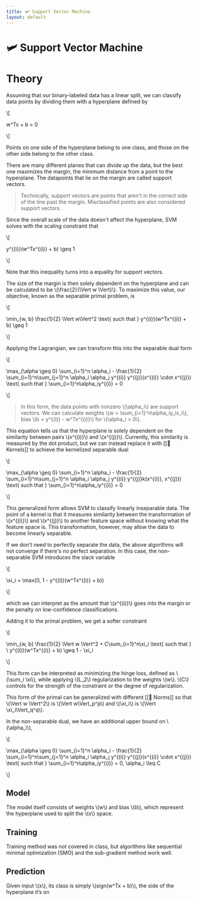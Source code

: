 ```yaml
---
title: 🛩️ Support Vector Machine
layout: default
---
```


# 🛩️ Support Vector Machine

# Theory
Assuming that our binary-labeled data has a linear split, we can classify data points by dividing them with a hyperplane defined by 

\\[

w^Tx + b = 0

\\]

Points on one side of the hyperplane belong to one class, and those on the other side belong to the other class.

There are many different planes that can divide up the data, but the best one maximizes the margin, the minimum distance from a point to the hyperplane. The datapoints that lie on the margin are called support vectors.

>Technically, support vectors are points that aren't in the correct side of the line past the margin. Misclassified points are also considered support vectors.

Since the overall scale of the data doesn't affect the hyperplane, SVM solves with the scaling constraint that 

\\[

y^{(i)}(w^Tx^{(i)} + b) \geq 1

\\]

Note that this inequality turns into a equality for support vectors.

The size of the margin is then solely dependent on the hyperplane and can be calculated to be \\(\frac{2}{\Vert w \Vert}\\). To maximize this value, our objective, known as the separable primal problem, is 

\\[

\min_{w, b} \frac{1}{2} \Vert w\Vert^2 \text{ such that } y^{(i)}(w^Tx^{(i)} + b) \geq 1

\\]

Applying the Lagrangian, we can transform this into the separable dual form 

\\[

\max_{\alpha \geq 0} \sum_{i=1}^n \alpha_i - \frac{1}{2} \sum_{i=1}^n\sum_{j=1}^n \alpha_i \alpha_j y^{(i)} y^{(j)}(x^{(i)} \cdot x^{(j)}) \text{ such that } \sum_{i=1}^n\alpha_iy^{(i)} = 0

\\]

> In this form, the data points with nonzero \\(\alpha_i\\) are support vectors. We can calculate weights \\(w = \sum_{i=1}^n\alpha_iy_ix_i\\), bias \\(b = y^{(i)} - w^Tx^{(i)}\\) for \\(\alpha_i > 0\\).

This equation tells us that the hyperplane is solely dependent on the similarity between pairs \\(x^{(i)}\\) and \\(x^{(j)}\\). Currently, this similarity is measured by the dot product, but we can instead replace it with [[🍿 Kernels]] to achieve the kernelized separable dual 

\\[

\max_{\alpha \geq 0} \sum_{i=1}^n \alpha_i - \frac{1}{2} \sum_{i=1}^n\sum_{j=1}^n \alpha_i \alpha_j y^{(i)} y^{(j)}k(x^{(i)}, x^{(j)}) \text{ such that } \sum_{i=1}^n\alpha_iy^{(i)} = 0

\\]

This generalized form allows SVM to classify linearly inseparable data. The point of a kernel is that it measures similarity between the transformation of \\(x^{(i)}\\) and \\(x^{(j)}\\) to another feature space without knowing what the feature space is. This transformation, however, may allow the data to become linearly separable.

If we don't need to perfectly separate the data, the above algorithms will not converge if there's no perfect separation. In this case, the non-separable SVM introduces the slack variable 

\\[

\xi_i = \max(0, 1 - y^{(i)}(w^Tx^{(i)} + b))

\\]

which we can interpret as the amount that \\(x^{(i)}\\) goes into the margin or the penalty on low-confidence classifications.

Adding it to the primal problem, we get a softer constraint 

\\[

\min_{w, b} \frac{1}{2} \Vert w \Vert^2 + C\sum_{i=1}^n\xi_i \text{ such that } \ y^{(i)}(w^Tx^{(i)} + b) \geq 1 - \xi_i

\\]

This form can be interpreted as minimizing the hinge loss, defined as \\(\sum_i \xi\\), while applying \\(L_2\\) regularization to the weights \\(w\\). \\(C\\) controls for the strength of the constraint or the degree of regularization.

This form of the primal can be generalized with different [[📌 Norms]] so that \\(\Vert w \Vert^2\\) is \\(\Vert w\Vert_p^p\\) and \\(\xi_i\\) is \\(\Vert \xi_i\Vert_q^q\\).

In the non-separable dual, we have an additional upper bound on \\(\alpha_i\\), 

\\[

\max_{\alpha \geq 0} \sum_{i=1}^n \alpha_i - \frac{1}{2} \sum_{i=1}^n\sum_{j=1}^n \alpha_i \alpha_j y^{(i)} y^{(j)}(x^{(i)} \cdot x^{(j)}) \text{ such that } \sum_{i=1}^n\alpha_iy^{(i)} = 0, \alpha_i \leq C

\\]

## Model
The model itself consists of weights \\(w\\) and bias \\(b\\), which represent the hyperplane used to split the \\(x\\) space.

## Training
Training method was not covered in class, but algorithms like sequential minimal optimization (SMO) and the sub-gradient method work well.

## Prediction
Given input \\(x\\), its class is simply \\(sign(w^Tx + b)\\), the side of the hyperplane it’s on